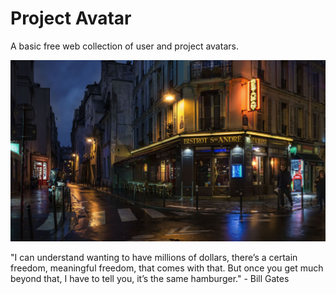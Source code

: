 # Project Avatar

A basic free web collection of user and project avatars.

![Matterhorn, Switzerland](https://github.com/infofintech/nightlife/blob/main/nightlife.000.23.png?raw=true)

"I can understand wanting to have millions of dollars, there’s a certain freedom, meaningful freedom, that comes with that. But once you get much beyond that, I have to tell you, it’s the same hamburger." - Bill Gates
